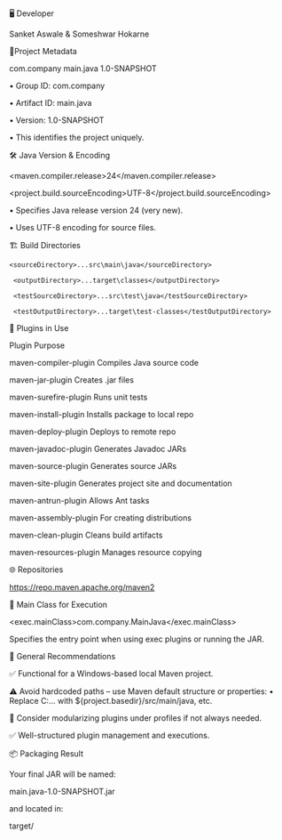 🖥 Developer

Sanket Aswale
& Someshwar Hokarne


🔧Project Metadata

<groupId>com.company</groupId>
<artifactId>main.java</artifactId>
<version>1.0-SNAPSHOT</version>

•	Group ID: com.company

•	Artifact ID: main.java

•	Version: 1.0-SNAPSHOT

•	This identifies the project uniquely.

🛠️ Java Version & Encoding

<maven.compiler.release>24</maven.compiler.release>

<project.build.sourceEncoding>UTF-8</project.build.sourceEncoding>

•	Specifies Java release version 24 (very new).

•	Uses UTF-8 encoding for source files.


🏗️ Build Directories

    <sourceDirectory>...src\main\java</sourceDirectory>

     <outputDirectory>...target\classes</outputDirectory>

     <testSourceDirectory>...src\test\java</testSourceDirectory>
 
     <testOutputDirectory>...target\test-classes</testOutputDirectory>

🔌 Plugins in Use 

Plugin	Purpose

maven-compiler-plugin	Compiles Java source code

maven-jar-plugin	Creates .jar files

maven-surefire-plugin	Runs unit tests

maven-install-plugin	Installs package to local repo

maven-deploy-plugin	Deploys to remote repo

maven-javadoc-plugin	Generates Javadoc JARs

maven-source-plugin	Generates source JARs

maven-site-plugin	Generates project site and documentation

maven-antrun-plugin	Allows Ant tasks

maven-assembly-plugin	For creating distributions

maven-clean-plugin	Cleans build artifacts

maven-resources-plugin	Manages resource copying

🌐 Repositories

<url>https://repo.maven.apache.org/maven2</url>

📄 Main Class for Execution

<exec.mainClass>com.company.MainJava</exec.mainClass>

Specifies the entry point when using exec plugins or running the JAR.

📌 General Recommendations

✅ Functional for a Windows-based local Maven project.

⚠️ Avoid hardcoded paths – use Maven default structure or properties:
•	Replace C:\... with ${project.basedir}/src/main/java, etc.

🔼 Consider modularizing plugins under profiles if not always needed.

✅ Well-structured plugin management and executions.

📦 Packaging Result

Your final JAR will be named:

main.java-1.0-SNAPSHOT.jar

and located in:

target/

